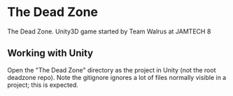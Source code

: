 The Dead Zone
========

The Dead Zone. Unity3D game started by Team Walrus at JAMTECH 8

Working with Unity
-------------

Open the "The Dead Zone" directory as the project in Unity (not the root deadzone repo). Note the gitignore ignores a lot of files normally visible in a project; this is expected.